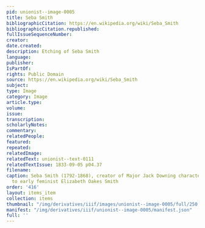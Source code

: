 ```yaml
---
pid: unionist--image-0005
title: Seba Smith
bibliographicCitation: https://en.wikipedia.org/wiki/Seba_Smith
bibliographicCitation.republished: 
fullIssueSequenceNumber: 
creator: 
date.created: 
description: Etching of Seba Smith
language: 
publisher: 
IsPartOf: 
rights: Public Domain
source: https://en.wikipedia.org/wiki/Seba_Smith
subject: 
type: Image
category: Image
article.type: 
volume: 
issue: 
transcription: 
scholarlyNotes: 
commentary: 
relatedPeople: 
featured: 
repeated: 
relatedImage: 
relatedText: unionist--text-0111
relatedTextIssue: 1833-09-05 p04.37
filename: 
caption: Seba Smith (1792-1868), creator of Major Jack Downing character, and husband
  to early feminist Elizabeth Oakes Smith
order: '416'
layout: items_item
collection: items
thumbnail: "/img/derivatives/iiif/images/unionist--image-0005/full/250,/0/default.jpg"
manifest: "/img/derivatives/iiif/unionist--image-0005/manifest.json"
full: ''
---
```

